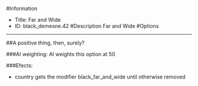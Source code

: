 #Information
 - Title: Far and Wide
 - ID: black_demesne.42
#Description
Far and Wide
#Options

___
##A positive thing, then, surely?

###AI weighting:
AI weights this option at 50


###Efects:<ul><li>country gets the modifier black_far_and_wide until otherwise removed</li></ul>

